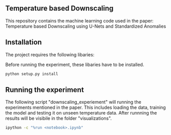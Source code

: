 ## Temperature based Downscaling
This repository contains the machine learning code used in the paper: Temperature based Downscaling using U-Nets and Standardized Anomalies

## Installation
The project requires the following libaries:

Before running the experiment, these libaries have to be installed.

```bash
python setup.py install
```


## Running the experiment
The following script "downscaling_experiement" will running the experiments mentioned in the paper. This includes loading the data, training the model and testing it on unseen temperature data. After runnning the results will be visibile in the folder "visualizations". 

```bash
ipython -c "%run <notebook>.ipynb"
```

